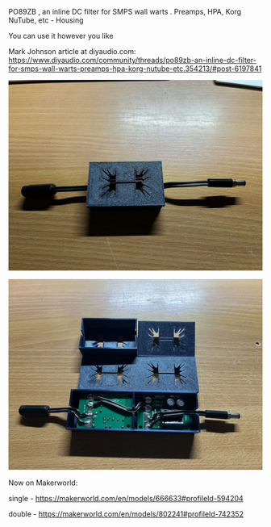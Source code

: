PO89ZB , an inline DC filter for SMPS wall warts . Preamps, HPA, Korg NuTube, etc - Housing

You can use it however you like

Mark Johnson article at diyaudio.com: https://www.diyaudio.com/community/threads/po89zb-an-inline-dc-filter-for-smps-wall-warts-preamps-hpa-korg-nutube-etc.354213/#post-6197841

![ACA mini housing](picture/IMG_0084.jpeg)

![ACA mini housing](picture/IMG_0092.jpeg)


Now on Makerworld:

single - https://makerworld.com/en/models/666633#profileId-594204

double - https://makerworld.com/en/models/802241#profileId-742352
